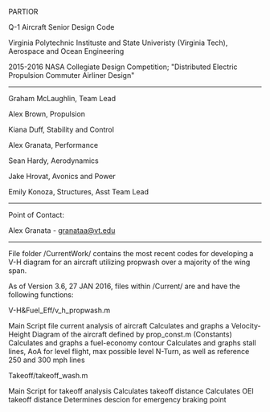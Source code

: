 PARTIOR 

Q-1 Aircraft Senior Design Code

Virginia Polytechnic Instituste and State Univeristy (Virginia Tech), Aerospace and Ocean Engineering

2015-2016 NASA Collegiate Design Competition; "Distributed Electric Propulsion Commuter Airliner Design"
*****

Graham McLaughlin, Team Lead

Alex Brown, Propulsion

Kiana Duff, Stability and Control

Alex Granata, Performance

Sean Hardy, Aerodynamics

Jake Hrovat, Avonics and Power

Emily Konoza, Structures, Asst Team Lead
*****

Point of Contact:

Alex Granata - granataa@vt.edu
*****

File folder /CurrentWork/ contains the most recent codes for developing a V-H diagram for an aircraft utilizing propwash over a majority of the wing span.

  As of Version 3.6, 27 JAN 2016, files within /Current/ are and have the following functions:

V-H&Fuel_Eff/v_h_propwash.m

  Main Script file current analysis of aircraft
  Calculates and graphs a Velocity-Height Diagram of the aircraft defined by prop_const.m (Constants)
  Calculates and graphs a fuel-economy contour
  Calculates and graphs stall lines, AoA for level flight, max possible level N-Turn, as well as reference 250 and 300 mph lines

Takeoff/takeoff_wash.m

  Main Script for takeoff analysis
  Calculates takeoff distance
  Calculates OEI takeoff distance
  Determines descion for emergency braking point
